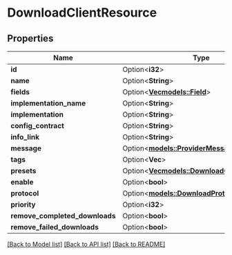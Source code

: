 # DownloadClientResource

## Properties

Name | Type | Description | Notes
------------ | ------------- | ------------- | -------------
**id** | Option<**i32**> |  | [optional]
**name** | Option<**String**> |  | [optional]
**fields** | Option<[**Vec<models::Field>**](Field.md)> |  | [optional]
**implementation_name** | Option<**String**> |  | [optional]
**implementation** | Option<**String**> |  | [optional]
**config_contract** | Option<**String**> |  | [optional]
**info_link** | Option<**String**> |  | [optional]
**message** | Option<[**models::ProviderMessage**](ProviderMessage.md)> |  | [optional]
**tags** | Option<**Vec<i32>**> |  | [optional]
**presets** | Option<[**Vec<models::DownloadClientResource>**](DownloadClientResource.md)> |  | [optional]
**enable** | Option<**bool**> |  | [optional]
**protocol** | Option<[**models::DownloadProtocol**](DownloadProtocol.md)> |  | [optional]
**priority** | Option<**i32**> |  | [optional]
**remove_completed_downloads** | Option<**bool**> |  | [optional]
**remove_failed_downloads** | Option<**bool**> |  | [optional]

[[Back to Model list]](../README.md#documentation-for-models) [[Back to API list]](../README.md#documentation-for-api-endpoints) [[Back to README]](../README.md)



